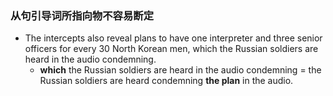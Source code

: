 ### 从句引导词所指向物不容易断定

- The intercepts also reveal plans to have one interpreter and three senior officers for every 30 North Korean men, which the Russian soldiers are heard in the audio condemning.
  - **which** the Russian soldiers are heard in the audio condemning = the Russian soldiers are heard condemning **the plan** in the audio.
